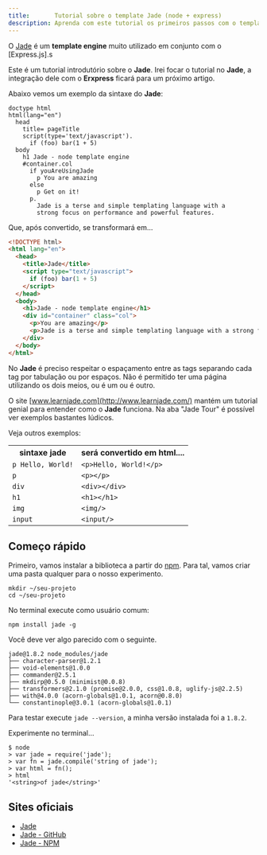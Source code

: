 ```yaml
---
title:       Tutorial sobre o template Jade (node + express)
description: Aprenda com este tutorial os primeiros passos com o template Jade (express.js)
---
```


O [Jade]() é um __template engine__ muito utilizado em conjunto com o [Express.js].s

Este é um tutorial introdutório sobre o __Jade__. Irei focar o tutorial no __Jade__, a integração dele com o  __Erxpress__
ficará para um próximo artigo.

Abaixo vemos um exemplo da sintaxe do __Jade__:

```jade
doctype html
html(lang="en")
  head
    title= pageTitle
    script(type='text/javascript').
      if (foo) bar(1 + 5)
  body
    h1 Jade - node template engine
    #container.col
      if youAreUsingJade
        p You are amazing
      else
        p Get on it!
      p.
        Jade is a terse and simple templating language with a
        strong focus on performance and powerful features.
```

Que, após convertido, se transformará em...

```html
<!DOCTYPE html>
<html lang="en">
  <head>
    <title>Jade</title>
    <script type="text/javascript">
      if (foo) bar(1 + 5)
    </script>
  </head>
  <body>
    <h1>Jade - node template engine</h1>
    <div id="container" class="col">
      <p>You are amazing</p>
      <p>Jade is a terse and simple templating language with a strong focus on performance and powerful features.</p>
    </div>
  </body>
</html>
```

No __Jade__ é preciso respeitar o espaçamento entre as tags separando cada tag por tabulação ou por espaços. Não é permitido
ter uma página utilizando os dois meios, ou é um ou é outro.

O site [www.learnjade.com](http://www.learnjade.com/) mantém um tutorial genial para entender como o 
__Jade__ funciona. Na aba "Jade Tour" é possível ver exemplos bastantes lúdicos.

Veja outros exemplos:

<table>
<tr>
    <th>sintaxe jade</th><th>será convertido em html....</th>
</tr>
<tr>
    <td><code>p Hello, World!</code></td><td><code>&lt;p&gt;Hello, World!&lt;/p&gt;</code></td>
</tr>
<tr>
    <td><code>p</code></td><td><code>&lt;p&gt;&lt;/p&gt;</code></td>
</tr>
<tr>
    <td><code>div</code></td><td><code>&lt;div&gt;&lt;/div&gt;</code></td>
</tr>
<tr>
    <td><code>h1</code></td><td><code>&lt;h1&gt;&lt;/h1&gt;</code></td>
</tr>
<tr>
    <td><code>img</code></td><td><code>&lt;img/&gt;</code></td>
</tr>
<tr>
    <td><code>input</code></td><td><code>&lt;input/&gt;</code></td>
</tr>
</table> 



Começo rápido
---

Primeiro, vamos instalar a biblioteca a partir do [npm](/linux/instalando-npm/). Para tal, vamos criar uma pasta qualquer
para o nosso experimento.

    mkdir ~/seu-projeto
    cd ~/seu-projeto

No terminal execute como usuário comum:

    npm install jade -g

Você deve ver algo parecido com o seguinte.

    jade@1.8.2 node_modules/jade
    ├── character-parser@1.2.1
    ├── void-elements@1.0.0
    ├── commander@2.5.1
    ├── mkdirp@0.5.0 (minimist@0.0.8)
    ├── transformers@2.1.0 (promise@2.0.0, css@1.0.8, uglify-js@2.2.5)
    ├── with@4.0.0 (acorn-globals@1.0.1, acorn@0.8.0)
    └── constantinople@3.0.1 (acorn-globals@1.0.1)

Para testar execute `jade --version`, a minha versão instalada foi a `1.8.2`.

Experimente no terminal...

    $ node
    > var jade = require('jade');
    > var fn = jade.compile('string of jade');
    > var html = fn();
    > html
    '<string>of jade</string>'



Sites oficiais
---

- [Jade](http://jade-lang.com/)
- [Jade - GitHub](https://github.com/jadejs/jade)
- [Jade - NPM](https://www.npmjs.com/package/jade)